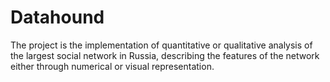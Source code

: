# Datahound
The project is the implementation of quantitative or qualitative analysis of the largest social network in Russia, describing the features of the network either through numerical or visual representation.
